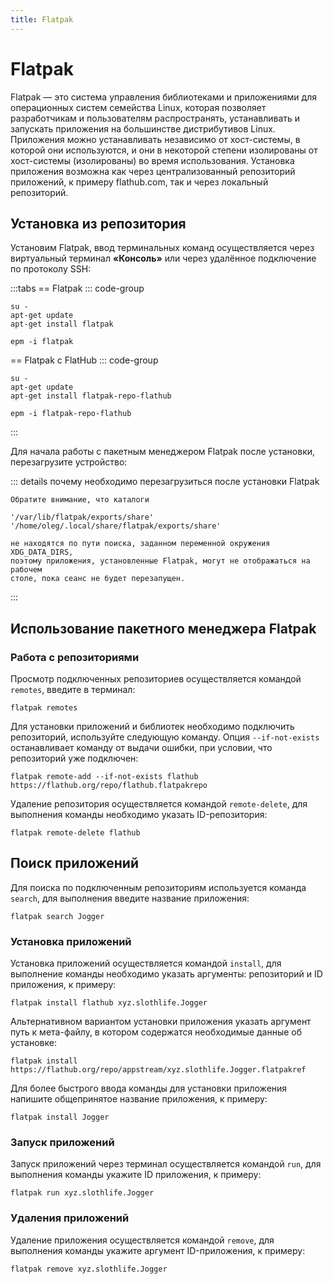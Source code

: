 ```yaml
---
title: Flatpak
---
```


# Flatpak

Flatpak — это система управления библиотеками и приложениями для операционных систем семейства Linux, которая позволяет разработчикам и пользователям распространять, устанавливать и запускать приложения на большинстве дистрибутивов Linux. Приложения можно устанавливать независимо от хост-системы, в которой они используются, и они в некоторой степени изолированы от хост-системы (изолированы) во время использования. Установка приложения возможна как через централизованный репозиторий приложений, к примеру flathub.com, так и через локальный репозиторий.

## Установка из репозитория

Установим Flatpak, ввод терминальных команд осуществляется через виртуальный терминал **«Консоль»** или через удалённое подключение по протоколу SSH:

:::tabs
== Flatpak
::: code-group

```shell[apt-get]
su -
apt-get update
apt-get install flatpak
```

```shell[epm]
epm -i flatpak
```

== Flatpak c FlatHub
::: code-group

```shell[apt-get]
su -
apt-get update
apt-get install flatpak-repo-flathub
```

```shell[epm]
epm -i flatpak-repo-flathub
```

:::

Для начала работы с пакетным менеджером Flatpak после установки, перезагрузите устройство:

::: details почему необходимо перезагрузиться после установки Flatpak

```
Обратите внимание, что каталоги

'/var/lib/flatpak/exports/share'
'/home/oleg/.local/share/flatpak/exports/share'

не находятся по пути поиска, заданном переменной окружения XDG_DATA_DIRS,
поэтому приложения, установленные Flatpak, могут не отображаться на рабочем
столе, пока сеанс не будет перезапущен.
```

:::

## Использование пакетного менеджера Flatpak

### Работа с репозиториями

Просмотр подключенных репозиториев осуществляется командой `remotes`, введите в терминал:

```shell
flatpak remotes
```

Для установки приложений и библиотек необходимо подключить репозиторий, используйте следующую команду. Опция `--if-not-exists` останавливает команду от выдачи ошибки, при условии, что репозиторий уже подключен:

```shell
flatpak remote-add --if-not-exists flathub https://flathub.org/repo/flathub.flatpakrepo
```

Удаление репозитория осуществляется командой `remote-delete`, для выполнения команды необходимо указать ID-репозитория:

```shell
flatpak remote-delete flathub
```

## Поиск приложений

Для поиска по подключенным репозиториям используется команда `search`, для выполнения введите название приложения:

```shell
flatpak search Jogger
```

### Установка приложений

Установка приложений осуществляется командой `install`, для выполнение команды необходимо указать аргументы: репозиторий и ID приложения, к примеру:

```shell
flatpak install flathub xyz.slothlife.Jogger
```

Альтернативном вариантом установки приложения указать аргумент путь к мета-файлу, в котором содержатся необходимые данные об установке:

```shell
flatpak install https://flathub.org/repo/appstream/xyz.slothlife.Jogger.flatpakref
```

Для более быстрого ввода команды для установки приложения напишите общепринятое название приложения, к примеру:

```shell
flatpak install Jogger
```

### Запуск приложений

Запуск приложений через терминал осуществляется командой `run`, для выполнения команды укажите ID приложения, к примеру:

```shell
flatpak run xyz.slothlife.Jogger
```

### Удаления приложений

Удаление приложения осуществляется командой `remove`, для выполнения команды укажите аргумент ID-приложения, к примеру:

```shell
flatpak remove xyz.slothlife.Jogger
```
